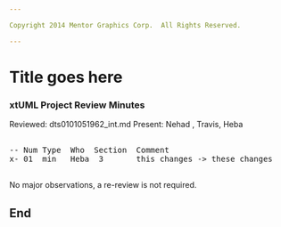 ```yaml
---

Copyright 2014 Mentor Graphics Corp.  All Rights Reserved.

---
```


# Title goes here
### xtUML Project Review Minutes

Reviewed:  dts0101051962_int.md
Present:  Nehad , Travis, Heba

<pre>

-- Num Type  Who  Section  Comment
x- 01  min   Heba  3       this changes -> these changes

</pre>
   
No major observations, a re-review is not required.

End
---
